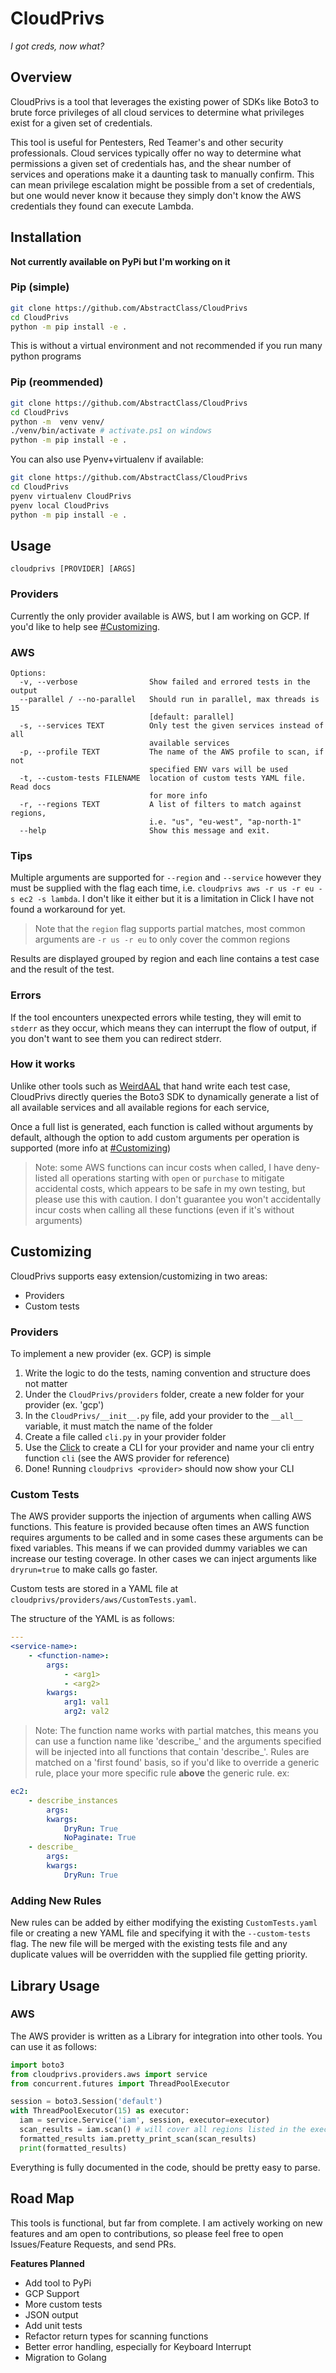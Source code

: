 # CloudPrivs
*I got creds, now what?*

## Overview
CloudPrivs is a tool that leverages the existing power of SDKs like Boto3 to brute force privileges of all cloud services to determine what privileges exist for a given set of credentials.

This tool is useful for Pentesters, Red Teamer's and other security professionals. Cloud services typically offer no way to determine what permissions a given set of credentials has, and the shear number of services and operations make it a daunting task to manually confirm. This can mean privilege escalation might be possible from a set of credentials, but one would never know it because they simply don't know the AWS credentials they found can execute Lambda.

## Installation
**Not currently available on PyPi but I'm working on it**
### Pip (simple)
```bash
git clone https://github.com/AbstractClass/CloudPrivs
cd CloudPrivs
python -m pip install -e .
```
This is without a virtual environment and not recommended if you run many python programs

### Pip (reommended)
```bash
git clone https://github.com/AbstractClass/CloudPrivs
cd CloudPrivs
python -m  venv venv/
./venv/bin/activate # activate.ps1 on windows
python -m pip install -e .
```

You can also use Pyenv+virtualenv if available:
```bash
git clone https://github.com/AbstractClass/CloudPrivs
cd CloudPrivs
pyenv virtualenv CloudPrivs
pyenv local CloudPrivs
python -m pip install -e .
```

## Usage
`cloudprivs [PROVIDER] [ARGS]`

### Providers
Currently the only provider available is AWS, but I am working on GCP. If you'd like to help see [#Customizing](#customizing).

### AWS
```
Options:
  -v, --verbose                Show failed and errored tests in the output
  --parallel / --no-parallel   Should run in parallel, max threads is 15
                               [default: parallel]
  -s, --services TEXT          Only test the given services instead of all
                               available services
  -p, --profile TEXT           The name of the AWS profile to scan, if not
                               specified ENV vars will be used
  -t, --custom-tests FILENAME  location of custom tests YAML file. Read docs
                               for more info
  -r, --regions TEXT           A list of filters to match against regions,
                               i.e. "us", "eu-west", "ap-north-1"
  --help                       Show this message and exit.
```

### Tips

Multiple arguments are supported for `--region` and `--service` however they must be supplied with the flag each time, i.e. `cloudprivs aws -r us -r eu -s ec2 -s lambda`. I don't like it either but it is a limitation in Click I have not found a workaround for yet.

>Note that the `region` flag supports partial matches, most common arguments are `-r us -r eu` to only cover the common regions

Results are displayed grouped by region and each line contains a test case and the result of the test.

### Errors
If the tool encounters unexpected errors while testing, they will emit to `stderr` as they occur, which means they can interrupt the flow of output, if you don't want to see them you can redirect stderr.

### How it works
Unlike other tools such as [WeirdAAL](https://github.com/carnal0wnage/weirdAAL) that hand write each test case, CloudPrivs directly queries the Boto3 SDK to dynamically generate a list of all available services and all available regions for each service, 

Once a full list is generated, each function is called without arguments by default, although the option to add custom arguments per operation is supported (more info at [#Customizing](#customizing))

> Note: some AWS functions can incur costs when called, I have deny-listed all operations starting with `open` or `purchase` to mitigate accidental costs, which appears to be safe in my own testing, but please use this with caution. I don't guarantee you won't accidentally incur costs when calling all these functions (even if it's without arguments)

## Customizing
CloudPrivs supports easy extension/customizing in two areas:

- Providers
- Custom tests

### Providers
To implement a new provider (ex. GCP) is simple

1. Write the logic to do the tests, naming convention and structure does not matter
2. Under the `CloudPrivs/providers` folder, create a new folder for your provider (ex. 'gcp')
3. In the `CloudPrivs/__init__.py` file, add your provider to the `__all__` variable, it must match the name of the folder
4. Create a file called `cli.py` in your provider folder
5. Use the [Click](https://click.palletsprojects.com/en/8.1.x/) to create a CLI for your provider and name your cli entry function `cli` (see the AWS provider for reference)
6. Done! Running `cloudprivs <provider>` should now show your CLI

### Custom Tests
The AWS provider supports the injection of arguments when calling AWS functions. This feature is provided because often times an AWS function requires arguments to be called and in some cases these arguments can be fixed variables. This means if we can provided dummy variables we can increase our testing coverage. In other cases we can inject arguments like `dryrun=true` to make calls go faster.

Custom tests are stored in a YAML file at `cloudprivs/providers/aws/CustomTests.yaml`. 

The structure of the YAML is as follows:
```yaml
---
<service-name>:
    - <function-name>:
        args:
            - <arg1>
            - <arg2>
        kwargs:
            arg1: val1
            arg2: val2
```

>Note: The function name works with partial matches, this means you can use a function name like 'describe_' and the arguments specified will be injected into all functions that contain 'describe_'. Rules are matched on a 'first found' basis, so if you'd like to override a generic rule, place your more specific rule **above** the generic rule. ex:
```yaml
ec2:
    - describe_instances
        args:
        kwargs:
            DryRun: True
            NoPaginate: True
    - describe_
        args:
        kwargs:
            DryRun: True
```

### Adding New Rules
New rules can be added by either modifying the existing `CustomTests.yaml` file or creating a new YAML file and specifying it with the `--custom-tests` flag. The new file will be merged with the existing tests file and any duplicate values will be overridden with the supplied file getting priority.

## Library Usage
### AWS
The AWS provider is written as a Library for integration into other tools. You can use it as follows:
```python
import boto3
from cloudprivs.providers.aws import service
from concurrent.futures import ThreadPoolExecutor

session = boto3.Session('default')
with ThreadPoolExecutor(15) as executor:
  iam = service.Service('iam', session, executor=executor)
  scan_results = iam.scan() # will cover all regions listed in the executor (all available regions by default)
  formatted_results iam.pretty_print_scan(scan_results)
  print(formatted_results)
```
Everything is fully documented in the code, should be pretty easy to parse.

## Road Map
This tools is functional, but far from complete. I am actively working on new features and am open to contributions, so please feel free to open Issues/Feature Requests, and send PRs.

**Features Planned**
- Add tool to PyPi
- GCP Support
- More custom tests
- JSON output
- Add unit tests
- Refactor return types for scanning functions
- Better error handling, especially for Keyboard Interrupt
- Migration to Golang

